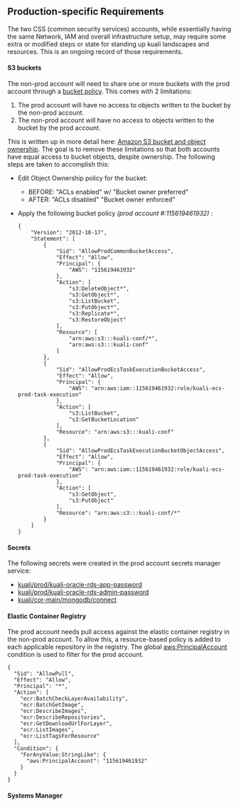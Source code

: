 ## Production-specific Requirements

The two CSS (common security services) accounts, while essentially having the same Network, IAM and overall infrastructure setup, may require some extra or modified steps or state for standing up kuali landscapes and resources. This is an ongoing record of those requirements.



#### S3 buckets

The non-prod account will need to share one or more buckets with the prod account through a [bucket policy](https://docs.aws.amazon.com/AmazonS3/latest/userguide/bucket-policies.html).
This comes with 2 limitations:

1. The prod account will have no access to objects written to the bucket by the non-prod account.
2. The non-prod account will have no access to objects written to the bucket by the prod account.

This is written up in more detail here: [Amazon S3 bucket and object ownership](https://docs.aws.amazon.com/AmazonS3/latest/userguide/access-control-overview.html#about-resource-owner).
The goal is to remove these limitations so that both accounts have equal access to bucket objects, despite ownership.
The following steps are taken to accomplish this:

- Edit Object Ownership policy for the bucket: 

  - BEFORE: "ACLs enabled" w/ "Bucket owner preferred"
  - AFTER: "ACLs disabled" "Bucket owner enforced"

- Apply the following bucket policy *(prod account #:115619461932)* :

  ```
  {
      "Version": "2012-10-17",
      "Statement": [
          {
              "Sid": "AllowProdCommonBucketAccess",
              "Effect": "Allow",
              "Principal": {
                  "AWS": "115619461932"
              },
              "Action": [
                  "s3:DeleteObject*",
                  "s3:GetObject*",
                  "s3:ListBucket",
                  "s3:PutObject*",
                  "s3:Replicate*",
                  "s3:RestoreObject"
              ],
              "Resource": [
                  "arn:aws:s3:::kuali-conf/*",
                  "arn:aws:s3:::kuali-conf"
              ]
          },
          {
              "Sid": "AllowProdEcsTaskExecutionBucketAccess",
              "Effect": "Allow",
              "Principal": {
                  "AWS": "arn:aws:iam::115619461932:role/kuali-ecs-prod-task-execution"
              },
              "Action": [
                  "s3:ListBucket",
                  "s3:GetBucketLocation"
              ],
              "Resource": "arn:aws:s3:::kuali-conf"
          },
          {
              "Sid": "AllowProdEcsTaskExecutionBucketObjectAccess",
              "Effect": "Allow",
              "Principal": {
                  "AWS": "arn:aws:iam::115619461932:role/kuali-ecs-prod-task-execution"
              },
              "Action": [
                  "s3:GetObject",
                  "s3:PutObject"
              ],
              "Resource": "arn:aws:s3:::kuali-conf/*"
          }
      ]
  }
  ```
  
  

#### Secrets

The following secrets were created in the prod account secrets manager service:

- [kuali/prod/kuali-oracle-rds-app-password](https://us-east-1.console.aws.amazon.com/secretsmanager/home?region=us-east-1#!/secret?name=kuali%2Fprod%2Fkuali-oracle-rds-app-password)
- [kuali/prod/kuali-oracle-rds-admin-password](https://us-east-1.console.aws.amazon.com/secretsmanager/home?region=us-east-1#!/secret?name=kuali%2Fprod%2Fkuali-oracle-rds-admin-password)
- [kuali/cor-main/mongodb/connect](https://us-east-1.console.aws.amazon.com/secretsmanager/home?region=us-east-1#!/secret?name=kuali%2Fcor-main%2Fmongodb%2Fconnect)



#### Elastic Container Registry

The prod account needs pull access against the elastic container registry in the non-prod account. To allow this, a resource-based policy is added to each applicable repository in the registry. The global [aws:PrincipalAccount](https://docs.aws.amazon.com/IAM/latest/UserGuide/reference_policies_condition-keys.html#condition-keys-principalaccount) condition is used to filter for the prod account.

```
{
  "Sid": "AllowPull",
  "Effect": "Allow",
  "Principal": "*",
  "Action": [
    "ecr:BatchCheckLayerAvailability",
    "ecr:BatchGetImage",
    "ecr:DescribeImages",
    "ecr:DescribeRepositories",
    "ecr:GetDownloadUrlForLayer",
    "ecr:ListImages",
    "ecr:ListTagsForResource"
  ],
  "Condition": {
    "ForAnyValue:StringLike": {
      "aws:PrincipalAccount": "115619461932"
    }
  }
}
```



#### Systems Manager
